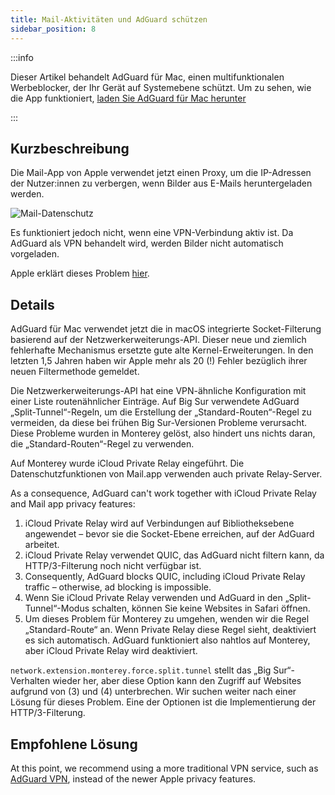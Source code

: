 ```yaml
---
title: Mail-Aktivitäten und AdGuard schützen
sidebar_position: 8
---
```


:::info

Dieser Artikel behandelt AdGuard für Mac, einen multifunktionalen Werbeblocker, der Ihr Gerät auf Systemebene schützt. Um zu sehen, wie die App funktioniert, [laden Sie AdGuard für Mac herunter](https://agrd.io/download-kb-adblock)

:::

## Kurzbeschreibung

Die Mail-App von Apple verwendet jetzt einen Proxy, um die IP-Adressen der Nutzer:innen zu verbergen, wenn Bilder aus E-Mails heruntergeladen werden.

![Mail-Datenschutz](https://cdn.adtidy.org/content/kb/ad_blocker/mac/mac_protectMailActivity.jpg)

Es funktioniert jedoch nicht, wenn eine VPN-Verbindung aktiv ist. Da AdGuard als VPN behandelt wird, werden Bilder nicht automatisch vorgeladen.

Apple erklärt dieses Problem [hier](https://support.apple.com/HT212797).

## Details

AdGuard für Mac verwendet jetzt die in macOS integrierte Socket-Filterung basierend auf der Netzwerkerweiterungs-API. Dieser neue und ziemlich fehlerhafte Mechanismus ersetzte gute alte Kernel-Erweiterungen. In den letzten 1,5 Jahren haben wir Apple mehr als 20 (!) Fehler bezüglich ihrer neuen Filtermethode gemeldet.

Die Netzwerkerweiterungs-API hat eine VPN-ähnliche Konfiguration mit einer Liste routenähnlicher Einträge. Auf Big Sur verwendete AdGuard „Split-Tunnel“-Regeln, um die Erstellung der „Standard-Routen“-Regel zu vermeiden, da diese bei frühen Big Sur-Versionen Probleme verursacht. Diese Probleme wurden in Monterey gelöst, also hindert uns nichts daran, die „Standard-Routen“-Regel zu verwenden.

Auf Monterey wurde iCloud Private Relay eingeführt. Die Datenschutzfunktionen von Mail.app verwenden auch private Relay-Server.

As a consequence, AdGuard can't work together with iCloud Private Relay and Mail app privacy features:

1. iCloud Private Relay wird auf Verbindungen auf Bibliotheksebene angewendet – bevor sie die Socket-Ebene erreichen, auf der AdGuard arbeitet.
2. iCloud Private Relay verwendet QUIC, das AdGuard nicht filtern kann, da HTTP/3-Filterung noch nicht verfügbar ist.
3. Consequently, AdGuard blocks QUIC, including iCloud Private Relay traffic – otherwise, ad blocking is impossible.
4. Wenn Sie iCloud Private Relay verwenden und AdGuard in den „Split-Tunnel“-Modus schalten, können Sie keine Websites in Safari öffnen.
5. Um dieses Problem für Monterey zu umgehen, wenden wir die Regel „Standard-Route“ an. Wenn Private Relay diese Regel sieht, deaktiviert es sich automatisch. AdGuard funktioniert also nahtlos auf Monterey, aber iCloud Private Relay wird deaktiviert.

`network.extension.monterey.force.split.tunnel` stellt das „Big Sur“-Verhalten wieder her, aber diese Option kann den Zugriff auf Websites aufgrund von (3) und (4) unterbrechen. Wir suchen weiter nach einer Lösung für dieses Problem. Eine der Optionen ist die Implementierung der HTTP/3-Filterung.

## Empfohlene Lösung

At this point, we recommend using a more traditional VPN service, such as [AdGuard VPN](https://adguard-vpn.com/), instead of the newer Apple privacy features.
